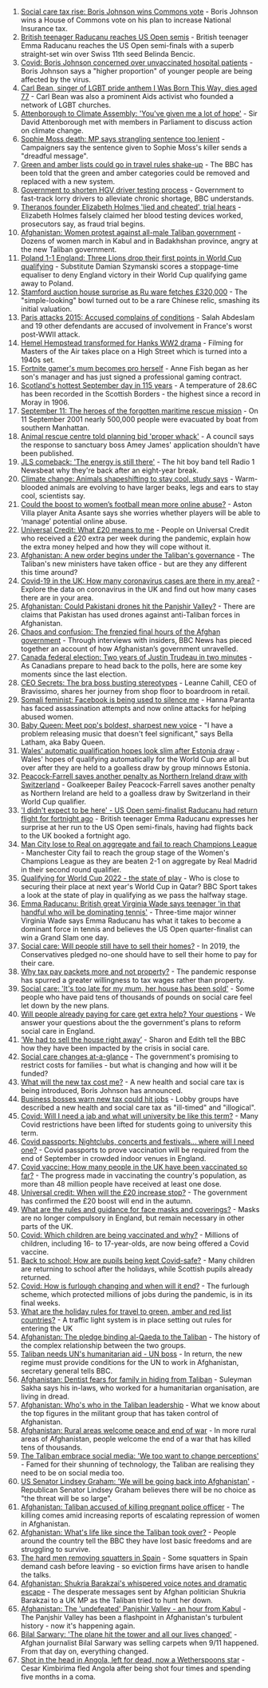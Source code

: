 1. [Social care tax rise: Boris Johnson wins Commons vote](https://www.bbc.co.uk/news/uk-politics-58492169?at_medium=RSS&at_campaign=KARANGA) - Boris Johnson wins a House of Commons vote on his plan to increase National Insurance tax.
2. [British teenager Raducanu reaches US Open semis](https://www.bbc.co.uk/sport/tennis/58493663?at_medium=RSS&at_campaign=KARANGA) - British teenager Emma Raducanu reaches the US Open semi-finals with a superb straight-set win over Swiss 11th seed Belinda Bencic.
3. [Covid: Boris Johnson concerned over unvaccinated hospital patients](https://www.bbc.co.uk/news/uk-58494842?at_medium=RSS&at_campaign=KARANGA) - Boris Johnson says a "higher proportion" of younger people are being affected by the virus.
4. [Carl Bean, singer of LGBT pride anthem I Was Born This Way, dies aged 77](https://www.bbc.co.uk/news/entertainment-arts-58493076?at_medium=RSS&at_campaign=KARANGA) - Carl Bean was also a prominent Aids activist who founded a network of LGBT churches.
5. [Attenborough to Climate Assembly: 'You've given me a lot of hope'](https://www.bbc.co.uk/news/science-environment-58495142?at_medium=RSS&at_campaign=KARANGA) - Sir David Attenborough met with members in Parliament to discuss action on climate change.
6. [Sophie Moss death: MP says strangling sentence too lenient](https://www.bbc.co.uk/news/uk-england-tees-58492328?at_medium=RSS&at_campaign=KARANGA) - Campaigners say the sentence given to Sophie Moss's killer sends a "dreadful message".
7. [Green and amber lists could go in travel rules shake-up](https://www.bbc.co.uk/news/business-58491245?at_medium=RSS&at_campaign=KARANGA) - The BBC has been told that the green and amber categories could be removed and replaced with a new system.
8. [Government to shorten HGV driver testing process](https://www.bbc.co.uk/news/business-58487347?at_medium=RSS&at_campaign=KARANGA) - Government to fast-track lorry drivers to alleviate chronic shortage, BBC understands.
9. [Theranos founder Elizabeth Holmes 'lied and cheated', trial hears](https://www.bbc.co.uk/news/business-58494912?at_medium=RSS&at_campaign=KARANGA) - Elizabeth Holmes falsely claimed her blood testing devices worked, prosecutors say, as fraud trial begins.
10. [Afghanistan: Women protest against all-male Taliban government](https://www.bbc.co.uk/news/world-asia-58490819?at_medium=RSS&at_campaign=KARANGA) - Dozens of women march in Kabul and in Badakhshan province, angry at the new Taliban government.
11. [Poland 1-1 England: Three Lions drop their first points in World Cup qualifying](https://www.bbc.co.uk/sport/football/58404777?at_medium=RSS&at_campaign=KARANGA) - Substitute Damian Szymanski scores a stoppage-time equaliser to deny England victory in their World Cup qualifying game away to Poland.
12. [Stamford auction house surprise as Ru ware fetches £320,000](https://www.bbc.co.uk/news/uk-england-lincolnshire-58489566?at_medium=RSS&at_campaign=KARANGA) - The "simple-looking" bowl turned out to be a rare Chinese relic, smashing its initial valuation.
13. [Paris attacks 2015: Accused complains of conditions](https://www.bbc.co.uk/news/world-europe-58486391?at_medium=RSS&at_campaign=KARANGA) - Salah Abdeslam and 19 other defendants are accused of involvement in France's worst post-WWII attack.
14. [Hemel Hempstead transformed for Hanks WW2 drama](https://www.bbc.co.uk/news/uk-england-beds-bucks-herts-58488046?at_medium=RSS&at_campaign=KARANGA) - Filming for Masters of the Air takes place on a High Street which is turned into a 1940s set.
15. [Fortnite gamer's mum becomes pro herself](https://www.bbc.co.uk/news/technology-58487025?at_medium=RSS&at_campaign=KARANGA) - Anne Fish began as her son's manager and has just signed a professional gaming contract.
16. [Scotland's hottest September day in 115 years](https://www.bbc.co.uk/news/uk-scotland-south-scotland-58491958?at_medium=RSS&at_campaign=KARANGA) - A temperature of 28.6C has been recorded in the Scottish Borders - the highest since a record in Moray in 1906.
17. [September 11: The heroes of the forgotten maritime rescue mission](https://www.bbc.co.uk/news/world-us-canada-58463014?at_medium=RSS&at_campaign=KARANGA) - On 11 September 2001 nearly 500,000 people were evacuated by boat from southern Manhattan.
18. [Animal rescue centre told planning bid 'proper whack'](https://www.bbc.co.uk/news/uk-england-kent-58487855?at_medium=RSS&at_campaign=KARANGA) - A council says the response to sanctuary boss Amey James' application shouldn't have been published.
19. [JLS comeback: 'The energy is still there'](https://www.bbc.co.uk/news/newsbeat-58466089?at_medium=RSS&at_campaign=KARANGA) - The hit boy band tell Radio 1 Newsbeat why they're back after an eight-year break.
20. [Climate change: Animals shapeshifting to stay cool, study says](https://www.bbc.co.uk/news/newsbeat-58487050?at_medium=RSS&at_campaign=KARANGA) - Warm-blooded animals are evolving to have larger beaks, legs and ears to stay cool, scientists say.
21. [Could the boost to women’s football mean more online abuse?](https://www.bbc.co.uk/news/uk-58478077?at_medium=RSS&at_campaign=KARANGA) - Aston Villa player Anita Asante says she worries whether players will be able to ‘manage’ potential online abuse.
22. [Universal Credit: What £20 means to me](https://www.bbc.co.uk/news/uk-58478076?at_medium=RSS&at_campaign=KARANGA) - People on Universal Credit who received a £20 extra per week during the pandemic, explain how the extra money helped and how they will cope without it.
23. [Afghanistan: A new order begins under the Taliban's governance](https://www.bbc.co.uk/news/world-asia-58495112?at_medium=RSS&at_campaign=KARANGA) - The Taliban's new ministers have taken office - but are they any different this time around?
24. [Covid-19 in the UK: How many coronavirus cases are there in my area?](https://www.bbc.co.uk/news/uk-51768274?at_medium=RSS&at_campaign=KARANGA) - Explore the data on coronavirus in the UK and find out how many cases there are in your area.
25. [Afghanistan: Could Pakistani drones hit the Panjshir Valley?](https://www.bbc.co.uk/news/58480299?at_medium=RSS&at_campaign=KARANGA) - There are claims that Pakistan has used drones against anti-Taliban forces in Afghanistan.
26. [Chaos and confusion: The frenzied final hours of the Afghan government](https://www.bbc.co.uk/news/world-asia-58477131?at_medium=RSS&at_campaign=KARANGA) - Through interviews with insiders, BBC News has pieced together an account of how Afghanistan’s government unravelled.
27. [Canada federal election: Two years of Justin Trudeau in two minutes](https://www.bbc.co.uk/news/world-us-canada-58482593?at_medium=RSS&at_campaign=KARANGA) - As Canadians prepare to head back to the polls, here are some key moments since the last election.
28. [CEO Secrets: The bra boss busting stereotypes](https://www.bbc.co.uk/news/business-58423705?at_medium=RSS&at_campaign=KARANGA) - Leanne Cahill, CEO of Bravissimo, shares her journey from shop floor to boardroom in retail.
29. [Somali feminist: Facebook is being used to silence me](https://www.bbc.co.uk/news/world-africa-58355603?at_medium=RSS&at_campaign=KARANGA) - Hanna Paranta has faced assassination attempts and now online attacks for helping abused women.
30. [Baby Queen: Meet pop's boldest, sharpest new voice](https://www.bbc.co.uk/news/entertainment-arts-58462521?at_medium=RSS&at_campaign=KARANGA) - "I have a problem releasing music that doesn't feel significant," says Bella Latham, aka Baby Queen.
31. [Wales' automatic qualification hopes look slim after Estonia draw](https://www.bbc.co.uk/sport/football/58404781?at_medium=RSS&at_campaign=KARANGA) - Wales' hopes of qualifying automatically for the World Cup are all but over after they are held to a goalless draw by group minnows Estonia.
32. [Peacock-Farrell saves another penalty as Northern Ireland draw with Switzerland](https://www.bbc.co.uk/sport/football/58404778?at_medium=RSS&at_campaign=KARANGA) - Goalkeeper Bailey Peacock-Farrell saves another penalty as Northern Ireland are held to a goalless draw by Switzerland in their World Cup qualifier.
33. ['I didn't expect to be here' - US Open semi-finalist Raducanu had return flight for fortnight ago](https://www.bbc.co.uk/sport/tennis/58495531?at_medium=RSS&at_campaign=KARANGA) - British teenager Emma Raducanu expresses her surprise at her run to the US Open semi-finals, having had flights back to the UK booked a fortnight ago.
34. [Man City lose to Real on aggregate and fail to reach Champions League](https://www.bbc.co.uk/sport/football/58468779?at_medium=RSS&at_campaign=KARANGA) - Manchester City fail to reach the group stage of the Women's Champions League as they are beaten 2-1 on aggregate by Real Madrid in their second round qualifier.
35. [Qualifying for World Cup 2022 - the state of play](https://www.bbc.co.uk/sport/football/58482743?at_medium=RSS&at_campaign=KARANGA) - Who is close to securing their place at next year's World Cup in Qatar? BBC Sport takes a look at the state of play in qualifying as we pass the halfway stage.
36. [Emma Raducanu: British great Virginia Wade says teenager 'in that handful who will be dominating tennis'](https://www.bbc.co.uk/sport/av/tennis/58488566?at_medium=RSS&at_campaign=KARANGA) - Three-time major winner Virginia Wade says Emma Raducanu has what it takes to become a dominant force in tennis and believes the US Open quarter-finalist can win a Grand Slam one day.
37. [Social care: Will people still have to sell their homes?](https://www.bbc.co.uk/news/58486476?at_medium=RSS&at_campaign=KARANGA) - In 2019, the Conservatives pledged no-one should have to sell their home to pay for their care.
38. [Why tax pay packets more and not property?](https://www.bbc.co.uk/news/business-58485824?at_medium=RSS&at_campaign=KARANGA) - The pandemic response has spurred a greater willingness to tax wages rather than property.
39. [Social care: 'It's too late for my mum, her house has been sold'](https://www.bbc.co.uk/news/uk-58489188?at_medium=RSS&at_campaign=KARANGA) - Some people who have paid tens of thousands of pounds on social care feel let down by the new plans.
40. [Will people already paying for care get extra help? Your questions](https://www.bbc.co.uk/news/uk-politics-58474851?at_medium=RSS&at_campaign=KARANGA) - We answer your questions about the the government's plans to reform social care in England.
41. [‘We had to sell the house right away’](https://www.bbc.co.uk/news/uk-58481992?at_medium=RSS&at_campaign=KARANGA) - Sharon and Edith tell the BBC how they have been impacted by the crisis in social care.
42. [Social care changes at-a-glance](https://www.bbc.co.uk/news/uk-politics-58473787?at_medium=RSS&at_campaign=KARANGA) - The government's promising to restrict costs for families - but what is changing and how will it be funded?
43. [What will the new tax cost me?](https://www.bbc.co.uk/news/uk-politics-58436009?at_medium=RSS&at_campaign=KARANGA) - A new health and social care tax is being introduced, Boris Johnson has announced.
44. [Business bosses warn new tax could hit jobs](https://www.bbc.co.uk/news/business-58473810?at_medium=RSS&at_campaign=KARANGA) - Lobby groups have described a new health and social care tax as "ill-timed" and "illogical".
45. [Covid: Will I need a jab and what will university be like this term?](https://www.bbc.co.uk/news/explainers-52753913?at_medium=RSS&at_campaign=KARANGA) - Many Covid restrictions have been lifted for students going to university this term.
46. [Covid passports: Nightclubs, concerts and festivals... where will I need one?](https://www.bbc.co.uk/news/explainers-55718553?at_medium=RSS&at_campaign=KARANGA) - Covid passports to prove vaccination will be required from the end of September in crowded indoor venues in England.
47. [Covid vaccine: How many people in the UK have been vaccinated so far?](https://www.bbc.co.uk/news/health-55274833?at_medium=RSS&at_campaign=KARANGA) - The progress made in vaccinating the country's population, as more than 48 million people have received at least one dose.
48. [Universal credit: When will the £20 increase stop?](https://www.bbc.co.uk/news/uk-41487126?at_medium=RSS&at_campaign=KARANGA) - The government has confirmed the £20 boost will end in the autumn.
49. [What are the rules and guidance for face masks and coverings?](https://www.bbc.co.uk/news/health-51205344?at_medium=RSS&at_campaign=KARANGA) - Masks are no longer compulsory in England, but remain necessary in other parts of the UK.
50. [Covid: Which children are being vaccinated and why?](https://www.bbc.co.uk/news/health-57888429?at_medium=RSS&at_campaign=KARANGA) - Millions of children, including 16- to 17-year-olds, are now being offered a Covid vaccine.
51. [Back to school: How are pupils being kept Covid-safe?](https://www.bbc.co.uk/news/education-51643556?at_medium=RSS&at_campaign=KARANGA) - Many children are returning to school after the holidays, while Scottish pupils already returned.
52. [Covid: How is furlough changing and when will it end?](https://www.bbc.co.uk/news/explainers-52135342?at_medium=RSS&at_campaign=KARANGA) - The furlough scheme, which protected millions of jobs during the pandemic, is in its final weeks.
53. [What are the holiday rules for travel to green, amber and red list countries?](https://www.bbc.co.uk/news/explainers-52544307?at_medium=RSS&at_campaign=KARANGA) - A traffic light system is in place setting out rules for entering the UK
54. [Afghanistan: The pledge binding al-Qaeda to the Taliban](https://www.bbc.co.uk/news/world-asia-58473574?at_medium=RSS&at_campaign=KARANGA) - The history of the complex relationship between the two groups.
55. [Taliban needs UN's humanitarian aid - UN boss](https://www.bbc.co.uk/news/world-us-canada-58482840?at_medium=RSS&at_campaign=KARANGA) - In return, the new regime must provide conditions for the UN to work in Afghanistan, secretary general tells BBC.
56. [Afghanistan: Dentist fears for family in hiding from Taliban](https://www.bbc.co.uk/news/uk-england-cumbria-58474735?at_medium=RSS&at_campaign=KARANGA) - Suleyman Sakha says his in-laws, who worked for a humanitarian organisation, are living in dread.
57. [Afghanistan: Who's who in the Taliban leadership](https://www.bbc.co.uk/news/world-asia-58235639?at_medium=RSS&at_campaign=KARANGA) - What we know about the top figures in the militant group that has taken control of Afghanistan.
58. [Afghanistan: Rural areas welcome peace and end of war](https://www.bbc.co.uk/news/world-asia-58456955?at_medium=RSS&at_campaign=KARANGA) - In more rural areas of Afghanistan, people welcome the end of a war that has killed tens of thousands.
59. [The Taliban embrace social media: 'We too want to change perceptions'](https://www.bbc.co.uk/news/world-asia-58466939?at_medium=RSS&at_campaign=KARANGA) - Famed for their shunning of technology, the Taliban are realising they need to be on social media too.
60. [US Senator Lindsey Graham: 'We will be going back into Afghanistan'](https://www.bbc.co.uk/news/world-us-canada-58456953?at_medium=RSS&at_campaign=KARANGA) - Republican Senator Lindsey Graham believes there will be no choice as "the threat will be so large".
61. [Afghanistan: Taliban accused of killing pregnant police officer](https://www.bbc.co.uk/news/world-asia-58455826?at_medium=RSS&at_campaign=KARANGA) - The killing comes amid increasing reports of escalating repression of women in Afghanistan.
62. [Afghanistan: What's life like since the Taliban took over?](https://www.bbc.co.uk/news/world-asia-58434735?at_medium=RSS&at_campaign=KARANGA) - People around the country tell the BBC they have lost basic freedoms and are struggling to survive.
63. [The hard men removing squatters in Spain](https://www.bbc.co.uk/news/stories-58310532?at_medium=RSS&at_campaign=KARANGA) - Some squatters in Spain demand cash before leaving - so eviction firms have arisen to handle the talks.
64. [Afghanistan: Shukria Barakzai's whispered voice notes and dramatic escape](https://www.bbc.co.uk/news/world-asia-58345901?at_medium=RSS&at_campaign=KARANGA) - The desperate messages sent by Afghan politician Shukria Barakzai to a UK MP as the Taliban tried to hunt her down.
65. [Afghanistan: The 'undefeated' Panjshir Valley - an hour from Kabul](https://www.bbc.co.uk/news/world-asia-58329527?at_medium=RSS&at_campaign=KARANGA) - The Panjshir Valley has been a flashpoint in Afghanistan's turbulent history - now it's happening again.
66. [Bilal Sarwary: 'The plane hit the tower and all our lives changed'](https://www.bbc.co.uk/news/world-south-asia-58071592?at_medium=RSS&at_campaign=KARANGA) - Afghan journalist Bilal Sarwary was selling carpets when 9/11 happened. From that day on, everything changed.
67. [Shot in the head in Angola, left for dead, now a Wetherspoons star](https://www.bbc.co.uk/news/uk-58266180?at_medium=RSS&at_campaign=KARANGA) - Cesar Kimbirima fled Angola after being shot four times and spending five months in a coma.

